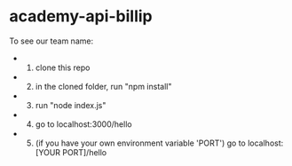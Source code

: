 # academy-api-billip

To see our team name:

 - 1. clone this repo
 - 2. in the cloned folder, run "npm install"
 - 3. run "node index.js"
 - 4. go to localhost:3000/hello 
 - 5. (if you have your own environment variable 'PORT') go to localhost:[YOUR PORT]/hello